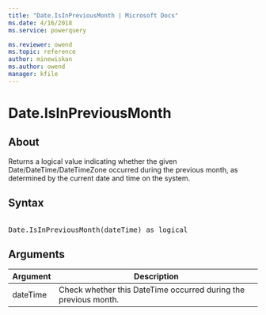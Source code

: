 ```yaml
---
title: "Date.IsInPreviousMonth | Microsoft Docs"
ms.date: 4/16/2018
ms.service: powerquery

ms.reviewer: owend
ms.topic: reference
author: minewiskan
ms.author: owend
manager: kfile
---
```

# Date.IsInPreviousMonth

  
## About  
Returns a logical value indicating whether the given Date/DateTime/DateTimeZone occurred during the previous month, as determined by the current date and time on the system.  
  
## Syntax

<pre>  
Date.IsInPreviousMonth(dateTime) as logical  
</pre>
  
## Arguments  
  
|Argument|Description|  
|------------|---------------|  
|dateTime|Check whether this DateTime occurred during the previous month.|  
  
